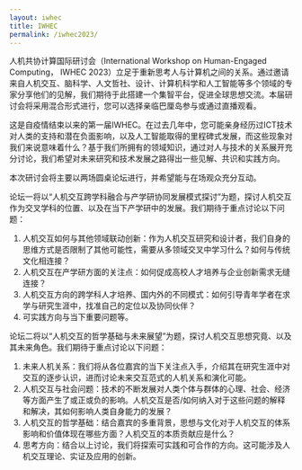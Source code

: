 ```yaml
---
layout: iwhec
title: IWHEC
permalink: /iwhec2023/
---
```

人机共协计算国际研讨会（International Workshop on Human-Engaged Computing， IWHEC 2023）立足于重新思考人与计算机之间的关系。通过邀请来自人机交互、脑科学、人文哲社、设计、计算机科学和人工智能等多个领域的专家分享他们的见解，我们期待于此搭建一个集智平台，促进全球思想交流。本届研讨会将采用混合形式进行，您可以选择亲临巴厘岛参与或通过直播观看。

这是自疫情结束以来的第一届IWHEC。在过去几年中，您可能亲身经历过ICT技术对人类的支持和潜在负面影响，以及人工智能取得的里程碑式发展，而这些现象对我们来说意味着什么？基于我们所拥有的领域知识，通过对人与技术的关系展开充分讨论，我们希望对未来研究和技术发展之路得出一些见解、共识和实践方向。

本次研讨会将主要以两场圆桌论坛进行，并希望能与在场观众充分互动。

论坛一将以“人机交互跨学科融合与产学研协同发展模式探讨”为题，探讨人机交互作为交叉学科的位置、以及在当下产学研中的发展。我们期待于重点讨论以下问题：

1. 人机交互如何与其他领域联动创新：作为人机交互研究和设计者，我们自身的思维方式是否限制了其他可能性，需要从多领域交叉中学习什么？如何与传统文化相连接？
2. 人机交互在产学研方面的关注点：如何促成高校人才培养与企业创新需求无缝连接？
3. 人机交互方向的跨学科人才培养、国内外的不同模式：如何引导青年学者在求学与研究生涯中，找准自己的定位以及协同伙伴？
4. 可实践方向与当下重要问题等。

论坛二将以“人机交互的哲学基础与未来展望”为题，探讨人机交互思想究竟、以及其未来角色。我们期待于重点讨论以下问题：

1. 未来人机关系：我们将从各位嘉宾的当下关注点入手，介绍其在研究生涯中对交互的逐步认识，进而讨论未来交互范式的人机关系和演化可能。
2. 人机交互与社会问题：技术的不断发展对人类个体与群体的心理、社会、经济等方面产生了或正或负的影响。人机交互是否/如何纳入对于这些问题的解释和解决，其如何影响人类自身能力的发展？
3. 人机交互的哲学基础：结合嘉宾的多重背景，思想与文化对于人机交互的体系影响和价值体现在哪些方面？人机交互的本质贡献应是什么？
4. 思考方向：结合以上讨论，我们将探索可实践和可合作的方向。这可能涉及人机交互理论、实证及应用的创新。

